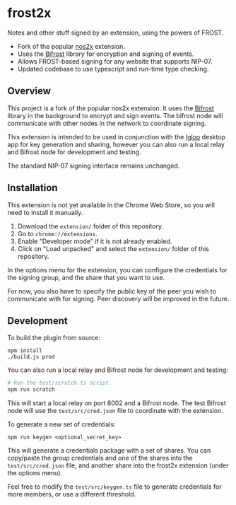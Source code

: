 # frost2x

Notes and other stuff signed by an extension, using the powers of FROST.

* Fork of the popular [nos2x](https://github.com/fiatjaf/nos2x) extension.
* Uses the [Bifrost](https://github.com/frostr-org/bifrost) library for encryption and signing of events.
* Allows FROST-based signing for any website that supports NIP-07.
* Updated codebase to use typescript and run-time type checking.

## Overview

This project is a fork of the popular nos2x extension. It uses the [Bifrost](https://github.com/frostr-org/bifrost) library in the background to encrypt and sign events. The bifrost node will communicate with other nodes in the network to coordinate signing.

This extension is intended to be used in conjunction with the [Igloo](https://github.com/frostr-org/igloo) desktop app for key generation and sharing, however you can also run a local relay and Bifrost node for development and testing.

The standard NIP-07 signing interface remains unchanged.

## Installation

This extension is not yet available in the Chrome Web Store, so you will need to install it manually.

1. Download the `extension/` folder of this repository.
2. Go to `chrome://extensions`.
3. Enable "Developer mode" if it is not already enabled.
4. Click on "Load unpacked" and select the `extension/` folder of this repository.

In the options menu for the extension, you can configure the credentials for the signing group, and the share that you want to use.

For now, you also have to specify the public key of the peer you wish to communicate with for signing. Peer discovery will be improved in the future.

## Development

To build the plugin from source:

```
npm install
./build.js prod
```

You can also run a local relay and Bifrost node for development and testing:

```bash
# Run the test/scratch.ts script.
npm run scratch
```

This will start a local relay on port 8002 and a Bifrost node. The test Bifrost node will use the `test/src/cred.json` file to coordinate with the extension.

To generate a new set of credentials:

```
npm run keygen <optional_secret_key>
```

This will generate a credentials package with a set of shares. You can copy/paste the group credentials and one of the shares into the `test/src/cred.json` file, and another share into the frost2x extension (under the options menu).

Feel free to modify the `test/src/keygen.ts` file to generate credentials for more members, or use a different threshold.
